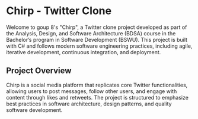 # Chirp - Twitter Clone
Welcome to goup 8's "Chirp", a Twitter clone project developed as part of the Analysis, Design, and Software Architecture (BDSA) course in the Bachelor’s program in Software Development (BSWU). This project is built with C# and follows modern software engineering practices, including agile, iterative development, continuous integration, and deployment.

## Project Overview
Chirp is a social media platform that replicates core Twitter functionalities, allowing users to post messages, follow other users, and engage with content through likes and retweets. The project is structured to emphasize best practices in software architecture, design patterns, and quality software development.

